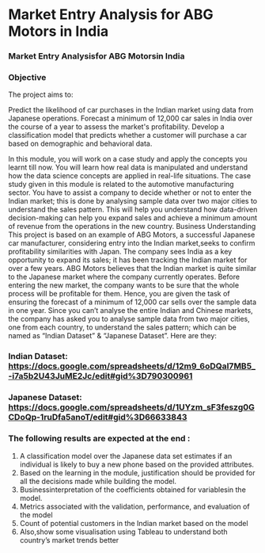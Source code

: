 # Market Entry Analysis for ABG Motors in India
### Market Entry Analysisfor ABG Motorsin India
### Objective
The project aims to:

Predict the likelihood of car purchases in the Indian market using data from Japanese operations.
Forecast a minimum of 12,000 car sales in India over the course of a year to assess the market's profitability.
Develop a classification model that predicts whether a customer will purchase a car based on demographic and behavioral data.

In this module, you will work on a case study and apply the concepts you learnt till now. You will
learn how real data is manipulated and understand how the data science concepts are applied in
real-life situations.
The case study given in this module is related to the automotive manufacturing sector. You have to
assist a company to decide whether or not to enter the Indian market; this is done by analysing
sample data over two major cities to understand the sales pattern. This will help you understand how
data-driven decision-making can help you expand sales and achieve a minimum amount of revenue
from the operations in the new country.
Business Understanding
This project is based on an example of ABG Motors, a successful Japanese car manufacturer,
considering entry into the Indian market,seeks to confirm profitability similarities with Japan.
The company sees India as a key opportunity to expand its sales; it has been tracking the Indian
market for over a few years. ABG Motors believes that the Indian market is quite similar to the
Japanese market where the company currently operates. Before entering the new market, the
company wants to be sure that the whole process will be profitable for them. Hence, you are given
the task of ensuring the forecast of a minimum of 12,000 car sells over the sample data in one year.
Since you can’t analyse the entire Indian and Chinese markets, the company has asked you to analyse
sample data from two major cities, one from each country, to understand the sales pattern; which
can be named as “Indian Dataset” & “Japanese Dataset”. Here are they:
### Indian Dataset: https://docs.google.com/spreadsheets/d/12m9_6oDQaI7MB5_-i7a5b2U43JuME2Jc/edit#gid%3D790300961
### Japanese Dataset: https://docs.google.com/spreadsheets/d/1UYzm_sF3feszg0GCDoQp-1ruDfa5anoT/edit#gid%3D66633843
### The following results are expected at the end :
1. A classification model over the Japanese data set estimates if an individual is likely to buy a
new phone based on the provided attributes.
2. Based on the learning in the module, justification should be provided for all the decisions
made while building the model.
3. Businessinterpretation of the coefficients obtained for variablesin the model.
4. Metrics associated with the validation, performance, and evaluation of the model
5. Count of potential customers in the Indian market based on the model
6. Also,show some visualisation using Tableau to understand both country’s market trends
better
